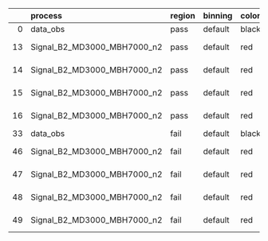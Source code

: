 |    | process                     | region   | binning   | color   | process_type   |   scale | variation   | source_filename                                                      | source_histname    | alias                       | title     |   combine_idx |     lnN |   shapes | syst_type   | direction   | variation_alias   |
|---:|:----------------------------|:---------|:----------|:--------|:---------------|--------:|:------------|:---------------------------------------------------------------------|:-------------------|:----------------------------|:----------|--------------:|--------:|---------:|:------------|:------------|:------------------|
|  0 | data_obs                    | pass     | default   | black   | DATA           |       1 | nominal     | ./histograms_for_2DAlphabet_v18//BH_Data.root                        | hpass              | Data                        | Data      |           nan | nan     |      nan | nan         | nan         | nan               |
| 13 | Signal_B2_MD3000_MBH7000_n2 | pass     | default   | red     | SIGNAL         |       1 | lumi        | ./histograms_for_2DAlphabet_v18//BH_Signal_B2_MD3000_MBH7000_n2.root | hpass              | Signal_B2_MD3000_MBH7000_n2 | BH signal |           nan |   1.016 |      nan | lnN         | nan         | nan               |
| 14 | Signal_B2_MD3000_MBH7000_n2 | pass     | default   | red     | SIGNAL         |       1 | SVM         | ./histograms_for_2DAlphabet_v18//BH_Signal_B2_MD3000_MBH7000_n2.root | hpass_SVMsyst_up   | Signal_B2_MD3000_MBH7000_n2 | BH signal |           nan | nan     |        1 | shapes      | Up          | SVMsyst           |
| 15 | Signal_B2_MD3000_MBH7000_n2 | pass     | default   | red     | SIGNAL         |       1 | SVM         | ./histograms_for_2DAlphabet_v18//BH_Signal_B2_MD3000_MBH7000_n2.root | hpass_SVMsyst_down | Signal_B2_MD3000_MBH7000_n2 | BH signal |           nan | nan     |        1 | shapes      | Down        | SVMsyst           |
| 16 | Signal_B2_MD3000_MBH7000_n2 | pass     | default   | red     | SIGNAL         |       1 | nominal     | ./histograms_for_2DAlphabet_v18//BH_Signal_B2_MD3000_MBH7000_n2.root | hpass              | Signal_B2_MD3000_MBH7000_n2 | BH signal |           nan | nan     |      nan | nan         | nan         | nan               |
| 33 | data_obs                    | fail     | default   | black   | DATA           |       1 | nominal     | ./histograms_for_2DAlphabet_v18//BH_Data.root                        | hfail              | Data                        | Data      |           nan | nan     |      nan | nan         | nan         | nan               |
| 46 | Signal_B2_MD3000_MBH7000_n2 | fail     | default   | red     | SIGNAL         |       1 | lumi        | ./histograms_for_2DAlphabet_v18//BH_Signal_B2_MD3000_MBH7000_n2.root | hfail              | Signal_B2_MD3000_MBH7000_n2 | BH signal |           nan |   1.016 |      nan | lnN         | nan         | nan               |
| 47 | Signal_B2_MD3000_MBH7000_n2 | fail     | default   | red     | SIGNAL         |       1 | SVM         | ./histograms_for_2DAlphabet_v18//BH_Signal_B2_MD3000_MBH7000_n2.root | hfail_SVMsyst_up   | Signal_B2_MD3000_MBH7000_n2 | BH signal |           nan | nan     |        1 | shapes      | Up          | SVMsyst           |
| 48 | Signal_B2_MD3000_MBH7000_n2 | fail     | default   | red     | SIGNAL         |       1 | SVM         | ./histograms_for_2DAlphabet_v18//BH_Signal_B2_MD3000_MBH7000_n2.root | hfail_SVMsyst_down | Signal_B2_MD3000_MBH7000_n2 | BH signal |           nan | nan     |        1 | shapes      | Down        | SVMsyst           |
| 49 | Signal_B2_MD3000_MBH7000_n2 | fail     | default   | red     | SIGNAL         |       1 | nominal     | ./histograms_for_2DAlphabet_v18//BH_Signal_B2_MD3000_MBH7000_n2.root | hfail              | Signal_B2_MD3000_MBH7000_n2 | BH signal |           nan | nan     |      nan | nan         | nan         | nan               |